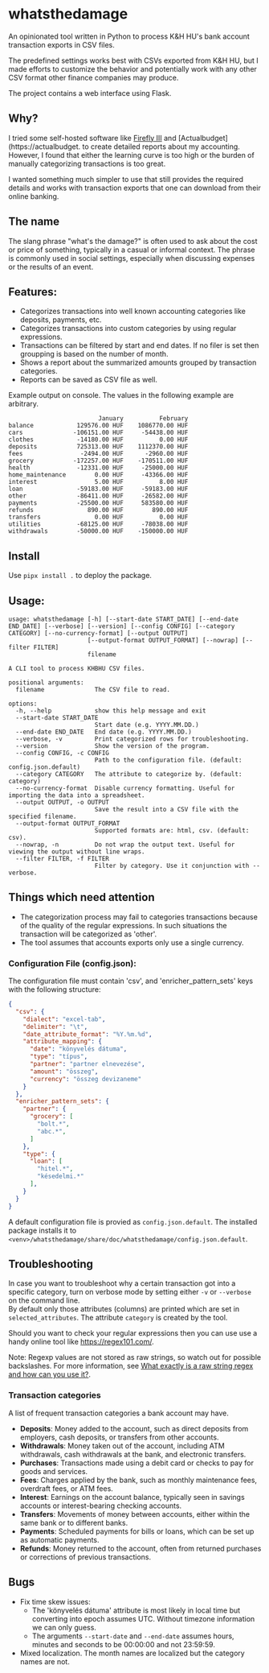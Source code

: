 # whatsthedamage

An opinionated tool written in Python to process K&H HU's bank account transaction exports in CSV files.

The predefined settings works best with CSVs exported from K&H HU, but I made efforts to customize the behavior and potentially work with any other CSV format other finance companies may produce.

The project contains a web interface using Flask.

## Why?

I tried some self-hosted software like [Firefly III](https://www.firefly-iii.org/) and [Actualbudget](https://actualbudget. to create detailed reports about my accounting. However, I found that either the learning curve is too high or the burden of manually categorizing transactions is too great.

I wanted something much simpler to use that still provides the required details and works with transaction exports that one can download from their online banking.

## The name

The slang phrase "what's the damage?" is often used to ask about the cost or price of something, typically in a casual or informal context. The phrase is commonly used in social settings, especially when discussing expenses or the results of an event.

## Features:
 - Categorizes transactions into well known accounting categories like deposits, payments, etc.
 - Categorizes transactions into custom categories by using regular expressions.
 - Transactions can be filtered by start and end dates. If no filer is set then groupping is based on the number of month.
 - Shows a report about the summarized amounts grouped by transaction categories.
 - Reports can be saved as CSV file as well.

Example output on console. The values in the following example are arbitrary.
```
                         January          February
balance            129576.00 HUF    1086770.00 HUF
cars              -106151.00 HUF     -54438.00 HUF
clothes            -14180.00 HUF          0.00 HUF
deposits           725313.00 HUF    1112370.00 HUF
fees                -2494.00 HUF      -2960.00 HUF
grocery           -172257.00 HUF    -170511.00 HUF
health             -12331.00 HUF     -25000.00 HUF
home_maintenance        0.00 HUF     -43366.00 HUF
interest                5.00 HUF          8.00 HUF
loan               -59183.00 HUF     -59183.00 HUF
other              -86411.00 HUF     -26582.00 HUF
payments           -25500.00 HUF     583580.00 HUF
refunds               890.00 HUF        890.00 HUF
transfers               0.00 HUF          0.00 HUF
utilities          -68125.00 HUF     -78038.00 HUF
withdrawals        -50000.00 HUF    -150000.00 HUF

```
## Install

Use `pipx install .` to deploy the package.

## Usage:
```
usage: whatsthedamage [-h] [--start-date START_DATE] [--end-date END_DATE] [--verbose] [--version] [--config CONFIG] [--category CATEGORY] [--no-currency-format] [--output OUTPUT]
                      [--output-format OUTPUT_FORMAT] [--nowrap] [--filter FILTER]
                      filename

A CLI tool to process KHBHU CSV files.

positional arguments:
  filename              The CSV file to read.

options:
  -h, --help            show this help message and exit
  --start-date START_DATE
                        Start date (e.g. YYYY.MM.DD.)
  --end-date END_DATE   End date (e.g. YYYY.MM.DD.)
  --verbose, -v         Print categorized rows for troubleshooting.
  --version             Show the version of the program.
  --config CONFIG, -c CONFIG
                        Path to the configuration file. (default: config.json.default)
  --category CATEGORY   The attribute to categorize by. (default: category)
  --no-currency-format  Disable currency formatting. Useful for importing the data into a spreadsheet.
  --output OUTPUT, -o OUTPUT
                        Save the result into a CSV file with the specified filename.
  --output-format OUTPUT_FORMAT
                        Supported formats are: html, csv. (default: csv).
  --nowrap, -n          Do not wrap the output text. Useful for viewing the output without line wraps.
  --filter FILTER, -f FILTER
                        Filter by category. Use it conjunction with --verbose.

```

## Things which need attention

- The categorization process may fail to categories transactions because of the quality of the regular expressions. In such situations the transaction will be categorized as 'other'.
- The tool assumes that accounts exports only use a single currency.

### Configuration File (config.json):

The configuration file must contain 'csv', and 'enricher_pattern_sets' keys with the following structure:
```json
{
  "csv": {
    "dialect": "excel-tab",
    "delimiter": "\t",
    "date_attribute_format": "%Y.%m.%d",
    "attribute_mapping": {
      "date": "könyvelés dátuma",
      "type": "típus",
      "partner": "partner elnevezése",
      "amount": "összeg",
      "currency": "összeg devizaneme"
    }
  },
  "enricher_pattern_sets": {
    "partner": {
      "grocery": [
        "bolt.*",
        "abc.*",
      ]
    },
    "type": {
      "loan": [
        "hitel.*",
        "késedelmi.*"
      ],
    }
  }
}
```

A default configuration file is provied as `config.json.default`. The installed package installs it to `<venv>/whatsthedamage/share/doc/whatsthedamage/config.json.default`.

## Troubleshooting
In case you want to troubleshoot why a certain transaction got into a specific category, turn on verbose mode by setting either `-v` or `--verbose` on the command line.  
By default only those attributes (columns) are printed which are set in `selected_attributes`. The attribute `category` is created by the tool.

Should you want to check your regular expressions then you can use use a handy online tool like https://regex101.com/.

Note: Regexp values are not stored as raw strings, so watch out for possible backslashes. For more information, see [What exactly is a raw string regex and how can you use it?](https://stackoverflow.com/questions/12871066/what-exactly-is-a-raw-string-regex-and-how-can-you-use-it).

### Transaction categories

A list of frequent transaction categories a bank account may have.

- **Deposits**: Money added to the account, such as direct deposits from employers, cash deposits, or transfers from other accounts.
- **Withdrawals**: Money taken out of the account, including ATM withdrawals, cash withdrawals at the bank, and electronic transfers.
- **Purchases**: Transactions made using a debit card or checks to pay for goods and services.
- **Fees**: Charges applied by the bank, such as monthly maintenance fees, overdraft fees, or ATM fees.
- **Interest**: Earnings on the account balance, typically seen in savings accounts or interest-bearing checking accounts.
- **Transfers**: Movements of money between accounts, either within the same bank or to different banks.
- **Payments**: Scheduled payments for bills or loans, which can be set up as automatic payments.
- **Refunds**: Money returned to the account, often from returned purchases or corrections of previous transactions.

## Bugs

- Fix time skew issues:
  - The 'könyvelés dátuma' attribute is most likely in local time but converting into epoch assumes UTC. Without timezone information we can only guess.
  - The arguments `--start-date` and `--end-date` assumes hours, minutes and seconds to be 00:00:00 and not 23:59:59.
- Mixed localization. The month names are localized but the category names are not.